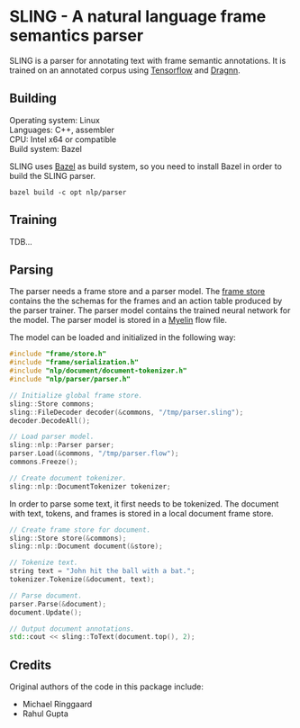 # SLING - A natural language frame semantics parser

SLING is a parser for annotating text with frame semantic annotations. It is
trained on an annotated corpus using [Tensorflow](https://www.tensorflow.org/)
and [Dragnn](https://github.com/tensorflow/models/blob/master/syntaxnet/g3doc/DRAGNN.md).

## Building

Operating system: Linux<br>
Languages: C++, assembler<br>
CPU: Intel x64 or compatible<br>
Build system: Bazel<br>

SLING uses [Bazel](https://bazel.build/) as build system, so you need to install
Bazel in order to build the SLING parser.

```shell
bazel build -c opt nlp/parser
```

## Training

TDB...

## Parsing

The parser needs a frame store and a parser model. The [frame store](frame/README.md)
contains the the schemas for the frames and an action table produced by the
parser trainer. The parser model contains the trained neural network for the
model. The parser model is stored in a [Myelin](myelin/README.md) flow file.

The model can be loaded and initialized in the following way:

```c++
#include "frame/store.h"
#include "frame/serialization.h"
#include "nlp/document/document-tokenizer.h"
#include "nlp/parser/parser.h"

// Initialize global frame store.
sling::Store commons;
sling::FileDecoder decoder(&commons, "/tmp/parser.sling");
decoder.DecodeAll();

// Load parser model.
sling::nlp::Parser parser;
parser.Load(&commons, "/tmp/parser.flow");
commons.Freeze();

// Create document tokenizer.
sling::nlp::DocumentTokenizer tokenizer;
```

In order to parse some text, it first needs to be tokenized. The document with
text, tokens, and frames is stored in a local document frame store.

```c++
// Create frame store for document.
sling::Store store(&commons);
sling::nlp::Document document(&store);

// Tokenize text.
string text = "John hit the ball with a bat.";
tokenizer.Tokenize(&document, text);

// Parse document.
parser.Parse(&document);
document.Update();

// Output document annotations.
std::cout << sling::ToText(document.top(), 2);
```

## Credits

Original authors of the code in this package include:

*   Michael Ringgaard
*   Rahul Gupta



